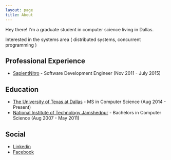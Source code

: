 ```yaml
---
layout: page
title: About
---
```



Hey there! I'm a graduate student in computer science living in Dallas.

Interested in the systems area ( distributed systems, concurrent programming )

Professional Experience
-----------------------

* [SapientNitro](http://www.sapientnitro.com/en-us.html) - Software Development Engineer (Nov 2011 - July 2015)

Education
---------

* [The University of Texas at Dallas](http://ecs.utdallas.edu/) - MS in Computer Science (Aug 2014 - Present)
* [National Institute of Technology Jamshedpur](http://www.nitjsr.ac.in) - Bachelors in Computer Science (Aug 2007 - May 2011) 

Social
------

* [Linkedin](https://www.linkedin.com/in/haridnr)
* [Facebook](https://www.facebook.com/haridnr)

